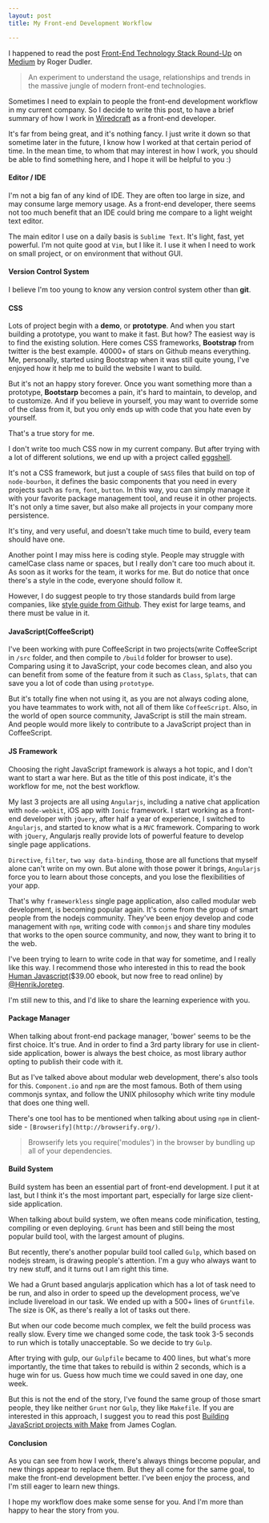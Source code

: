 ```yaml
---
layout: post
title: My Front-end Development Workflow

---
```


I happened to read the post [Front-End Technology Stack Round-Up](https://medium.com/@rogerdudler/front-end-technology-stack-survey-2014-809f7a8c92f3) on [Medium](https://medium.com) by Roger Dudler.

> An experiment to understand the usage, relationships and trends in the massive jungle of modern front-end technologies.

Sometimes I need to explain to people the front-end development workflow in my current company. So I decide to write this post, to have a brief summary of how I work in [Wiredcraft](http://wiredcraft.com) as a front-end developer.

It's far from being great, and it's nothing fancy. I just write it down so that sometime later in the future, I know how I worked at that certain period of time. In the mean time, to whom that may interest in how I work, you should be able to find something here, and I hope it will be helpful to you :)

#### Editor / IDE

I'm not a big fan of any kind of IDE. They are often too large in size, and may consume large memory usage. As a front-end developer, there seems not too much benefit that an IDE could bring me compare to a light weight text editor.

The main editor I use on a daily basis is `Sublime Text`. It's light, fast, yet powerful. I'm not quite good at `Vim`, but I like it. I use it when I need to work on small project, or on environment that without GUI.

#### Version Control System

I believe I'm too young to know any version control system other than **git**.

#### CSS

Lots of project begin with a **demo**, or **prototype**. And when you start building a prototype, you want to make it fast. But how? The easiest way is to find the existing solution. Here comes CSS frameworks, **Bootstrap** from twitter is the best example. 40000+ of stars on Github means everything. Me, personally, started using Bootstrap when it was still quite young, I've enjoyed how it help me to build the website I want to build.

But it's not an happy story forever. Once you want something more than a prototype, **Bootstarp** becomes a pain, it's hard to maintain, to develop, and to customize. And if you believe in yourself, you may want to override some of the class from it, but you only ends up with code that you hate even by yourself.

That's a true story for me.

I don't write too much CSS now in my current company. But after trying with a lot of different solutions, we end up with a project called [eggshell](https://github.com/Wiredcraft/eggshell).

It's not a CSS framework, but just a couple of `SASS` files that build on top of `node-bourbon`, it defines the basic components that you need in every projects such as `form`, `font`, `button`. In this way, you can simply manage it with your favorite package management tool, and reuse it in other projects. It's not only a time saver, but also make all projects in your company more persistence.

It's tiny, and very useful, and doesn't take much time to build, every team should have one.

Another point I may miss here is coding style. People may struggle with camelCase class name or  spaces, but I really don't care too much about it. As soon as it works for the team, it works for me. But do notice that once there's a style in the code, everyone should follow it.

However, I do suggest people to try those standards build from large companies, like [style guide from Github](https://github.com/styleguide/css). They exist for large teams, and there must be value in it. 

#### JavaScript(CoffeeScript)

I've been working with pure CoffeeScript in two projects(write CoffeeScript in `/src` folder, and then compile to `/build` folder for browser to use). Comparing using it to JavaScript, your code becomes clean, and also you can benefit from some of the feature from it such as `Class`, `Splats`, that can save you a lot of code than using `prototype`.

But it's totally fine when not using it, as you are not always coding alone, you have teammates to work with, not all of them like `CoffeeScript`. Also, in the world of open source community, JavaScript is still the main stream. And people would more likely to contribute to a JavaScript project than in CoffeeScript.

#### JS Framework

Choosing the right JavaScript framework is always a hot topic, and I don't want to start a war here. But as the title of this post indicate, it's the workflow for me, not the best workflow.

My last 3 projects are all using `Angularjs`, including  a native chat application with `node-webkit`, iOS app with `Ionic` framework. I start working as a front-end developer with `jQuery`, after half a year of experience, I switched to `Angularjs`, and started to know what is a `MVC` framework. Comparing to work with `jQuery`, Angularjs really provide lots of powerful feature to develop single page applications.

`Directive`, `filter`, `two way data-binding`, those are all functions that myself alone can't write on my own. But alone with those power it brings, `Angularjs` force you to learn about those concepts, and you lose the flexibilities of your app.

That's why `frameworkless` single page application, also called modular web development, is becoming popular again. It's come from the group of smart people from the nodejs community. They've been enjoy develop and code management with `npm`, writing code with `commonjs` and share tiny modules that works to the open source community, and now, they want to bring it to the web.

I've been trying to learn to write code in that way for sometime, and I really like this way. I recommend those who interested in this to read the book [Human Javascript](read.humanjavascript.com)($39.00 ebook, but now free to read online) by [@HenrikJoreteg](http://twitter.com/henrikjoreteg).

I'm still new to this, and I'd like to share the learning experience with you.

#### Package Manager

When talking about front-end package manager, 'bower' seems to be the first choice. It's true. And in order to find a 3rd party library for use in client-side application, bower is always the best choice, as most library author opting to publish their code with it.

But as I've talked above about modular web development, there's also tools for this. `Component.io` and `npm` are the most famous. Both of them using commonjs syntax, and follow the UNIX philosophy which write tiny module that does one thing well.

There's one tool has to be mentioned when talking about using `npm` in client-side - `[Browserify](http://browserify.org/)`.

> Browserify lets you require('modules') in the browser by bundling up all of your dependencies.

#### Build System

Build system has been an essential part of front-end development. I put it at last, but I think it's the most important part, especially for large size client-side application.

When talking about build system, we often means code minification, testing, compiling or even deploying. `Grunt` has been and still being the most popular build tool, with the largest amount of plugins.

But recently, there's another popular build tool called `Gulp`, which based on nodejs stream, is drawing people's attention. I'm a guy who always want to try new stuff, and it turns out I am right this time.

We had a Grunt based angularjs application which has a lot of task need to be run, and also in order to speed up the development process, we've include livereload in our task. We ended up with a 500+ lines of `Gruntfile`. The size is OK, as there's really a lot of tasks out there.

But when our code become much complex, we felt the build process was really slow. Every time we changed some code, the task took 3-5 seconds to run which is totally unacceptable. So we decide to try `Gulp`.

After trying with gulp, our `Gulpfile` became to 400 lines, but what's more importantly, the time that takes to rebuild is within 2 seconds, which is a huge win for us. Guess how much time we could saved in one day, one week. 

But this is not the end of the story, I've found the same group of those smart people, they like neither `Grunt` nor `Gulp`, they like `Makefile`. If you are interested in this approach, I suggest you to read this post [Building JavaScript projects with Make](https://blog.jcoglan.com/2014/02/05/building-javascript-projects-with-make/) from James Coglan.

#### Conclusion

As you can see from how I work, there's always things become popular, and new things appear to replace them. But they all come for the same goal, to make the front-end development better. I've been enjoy the process, and I'm still eager to learn new things.

I hope my workflow does make some sense for you. And I'm more than happy to hear the story from you.
